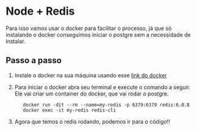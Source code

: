 # Node + Redis

Para isso vamos usar o docker para facilitar o processo, já que só instalando o docker conseguimos iniciar o postgre sem a necessidade de instalar.

## Passo a passo

1. Instale o docker na sua máquina usando esse
   [link do docker](https://www.docker.com/get-started/)


1. Para iniciar o docker abra seu terminal e execute o comando a seguir. Ele vai criar um container do docker, que vai rodar o postgre.

   ```
      docker run -dit --rm --name=my-redis -p 6379:6379 redis:6.0.8
      docker exec -it my-redis redis-cli
   ```

1. Agora que temos o redis rodando, podemos ir para o código!!